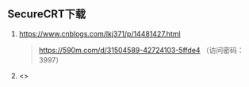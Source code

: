 ## SecureCRT下载

1. <https://www.cnblogs.com/lkj371/p/14481427.html>

   > https://590m.com/d/31504589-42724103-5ffde4 （访问密码：3997）

2. <>

